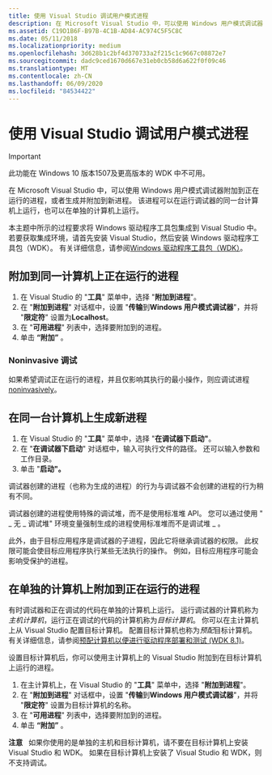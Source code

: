 ```yaml
---
title: 使用 Visual Studio 调试用户模式进程
description: 在 Microsoft Visual Studio 中，可以使用 Windows 用户模式调试器附加到正在运行的进程，或者生成并附加到新进程。
ms.assetid: C19D1B6F-B97B-4C1B-AD84-AC974C5F5C8C
ms.date: 05/11/2018
ms.localizationpriority: medium
ms.openlocfilehash: 3d628b1c2bf4d370733a2f215c1c9667c08872e7
ms.sourcegitcommit: dadc9ced1670d667e31eb0cb58d6a622f0f09c46
ms.translationtype: MT
ms.contentlocale: zh-CN
ms.lasthandoff: 06/09/2020
ms.locfileid: "84534422"
---
```

# <a name="span-iddebuggerdebugging_a_user-mode_process_using_visual_studiospandebugging-a-user-mode-process-using-visual-studio"></a><span id="debugger.debugging_a_user-mode_process_using_visual_studio"></span>使用 Visual Studio 调试用户模式进程

> [!IMPORTANT]
> 此功能在 Windows 10 版本1507及更高版本的 WDK 中不可用。
>

在 Microsoft Visual Studio 中，可以使用 Windows 用户模式调试器附加到正在运行的进程，或者生成并附加到新进程。 该进程可以在运行调试器的同一台计算机上运行，也可以在单独的计算机上运行。

本主题中所示的过程要求将 Windows 驱动程序工具包集成到 Visual Studio 中。 若要获取集成环境，请首先安装 Visual Studio，然后安装 Windows 驱动程序工具包（WDK）。 有关详细信息，请参阅[Windows 驱动程序工具包（WDK）](https://docs.microsoft.com/windows-hardware/drivers/)。

## <a name="span-idattaching_to_a_running_process_on_the_same_computerspanspan-idattaching_to_a_running_process_on_the_same_computerspanspan-idattaching_to_a_running_process_on_the_same_computerspanattaching-to-a-running-process-on-the-same-computer"></a><span id="Attaching_to_a_running_process_on_the_same_computer"></span><span id="attaching_to_a_running_process_on_the_same_computer"></span><span id="ATTACHING_TO_A_RUNNING_PROCESS_ON_THE_SAME_COMPUTER"></span>附加到同一计算机上正在运行的进程


1.  在 Visual Studio 的 "**工具**" 菜单中，选择 "**附加到进程**"。
2.  在 "**附加到进程**" 对话框中，设置 "**传输**到**Windows 用户模式调试器**"，并将 "**限定符**" 设置为**Localhost**。
3.  在 "**可用进程**" 列表中，选择要附加到的进程。
4.  单击 **“附加”** 。

### <a name="span-idnoninvasive_debuggingspanspan-idnoninvasive_debuggingspanspan-idnoninvasive_debuggingspannoninvasive-debugging"></a><span id="Noninvasive_debugging"></span><span id="noninvasive_debugging"></span><span id="NONINVASIVE_DEBUGGING"></span>Noninvasive 调试

如果希望调试正在运行的进程，并且仅影响其执行的最小操作，则应调试进程[noninvasively](noninvasive-debugging--user-mode-.md)。

## <a name="span-idspawning_a_new_process_on_the_same_computerspanspan-idspawning_a_new_process_on_the_same_computerspanspan-idspawning_a_new_process_on_the_same_computerspanspawning-a-new-process-on-the-same-computer"></a><span id="Spawning_a_new_process_on_the_same_computer"></span><span id="spawning_a_new_process_on_the_same_computer"></span><span id="SPAWNING_A_NEW_PROCESS_ON_THE_SAME_COMPUTER"></span>在同一台计算机上生成新进程


1.  在 Visual Studio 的 "**工具**" 菜单中，选择 "**在调试器下启动"**。
2.  在 "**在调试器下启动**" 对话框中，输入可执行文件的路径。 还可以输入参数和工作目录。
3.  单击 "**启动"。**

调试器创建的进程（也称为生成的进程）的行为与调试器不会创建的进程的行为稍有不同。

调试器创建的进程使用特殊的调试堆，而不是使用标准堆 API。 您可以通过使用 " \_ 无 \_ 调试堆" 环境变量强制生成的进程使用标准堆而不是调试堆 \_ 。

此外，由于目标应用程序是调试器的子进程，因此它将继承调试器的权限。 此权限可能会使目标应用程序执行某些无法执行的操作。 例如，目标应用程序可能会影响受保护的进程。

## <a name="span-idattaching_to_a_running_process_on_a_separate_computerspanspan-idattaching_to_a_running_process_on_a_separate_computerspanspan-idattaching_to_a_running_process_on_a_separate_computerspanattaching-to-a-running-process-on-a-separate-computer"></a><span id="Attaching_to_a_running_process_on_a_separate_computer"></span><span id="attaching_to_a_running_process_on_a_separate_computer"></span><span id="ATTACHING_TO_A_RUNNING_PROCESS_ON_A_SEPARATE_COMPUTER"></span>在单独的计算机上附加到正在运行的进程


有时调试器和正在调试的代码在单独的计算机上运行。 运行调试器的计算机称为*主机计算机*，运行正在调试的代码的计算机称为*目标计算机*。 你可以在主计算机上从 Visual Studio 配置目标计算机。 配置目标计算机也称为*预配*目标计算机。 有关详细信息，请参阅[预配计算机以便进行驱动程序部署和测试 (WDK 8.1)](https://docs.microsoft.com/windows-hardware/drivers/gettingstarted/provision-a-target-computer-wdk-8-1)。

设置目标计算机后，你可以使用主计算机上的 Visual Studio 附加到在目标计算机上运行的进程。

1.  在主计算机上，在 Visual Studio 的 "**工具**" 菜单中，选择 "**附加到进程**"。
2.  在 "**附加到进程**" 对话框中，设置 "**传输**到**Windows 用户模式调试器**"，并将 "**限定符**" 设置为目标计算机的名称。
3.  在 "**可用进程**" 列表中，选择要附加到的进程。
4.  单击 **“附加”** 。

**注意**   如果你使用的是单独的主机和目标计算机，请不要在目标计算机上安装 Visual Studio 和 WDK。 如果在目标计算机上安装了 Visual Studio 和 WDK，则不支持调试。

 

 

 





